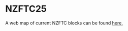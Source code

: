 # NZFTC25

A web map of current NZFTC blocks can be found <a href="https://FruitionHB.github.io/NZFTC25/">here.</a>
